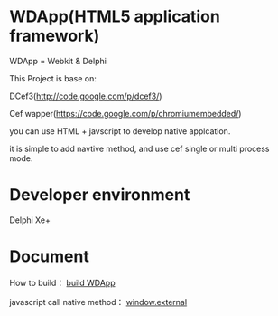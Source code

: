 WDApp(HTML5 application framework)
=====

 WDApp = Webkit & Delphi
 
 This Project is base on:
 
 DCef3(http://code.google.com/p/dcef3/)
 
 Cef wapper(https://code.google.com/p/chromiumembedded/)

 you can use HTML + javscript to develop native applcation.
 
 it is simple to add navtive method, and use cef single or multi process mode.
 

Developer environment
=====
 
  Delphi Xe+



Document
=====

How to build：
[build WDApp](https://github.com/djunny/WDApp/wiki/How-to-Build-WDApp.)

javascript call native method：
[window.external](https://github.com/djunny/WDApp/wiki/window.external-object%3F)


 
